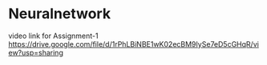 # Neuralnetwork
video link for Assignment-1
https://drive.google.com/file/d/1rPhLBiNBE1wK02ecBM9IySe7eD5cGHqR/view?usp=sharing
